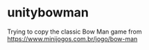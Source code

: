 # unitybowman
Trying to copy the classic Bow Man game from https://www.minijogos.com.br/jogo/bow-man
